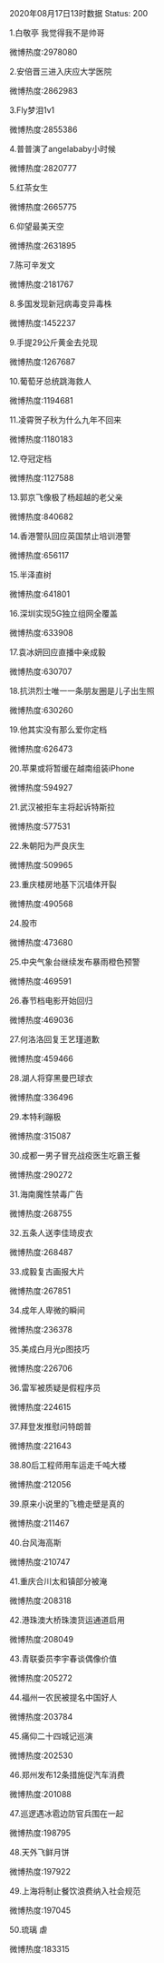 2020年08月17日13时数据
Status: 200

1.白敬亭 我觉得我不是帅哥

微博热度:2978080

2.安倍晋三进入庆应大学医院

微博热度:2862983

3.Fly梦泪1v1

微博热度:2855386

4.普普演了angelababy小时候

微博热度:2820777

5.红茶女生

微博热度:2665775

6.仰望最美天空

微博热度:2631895

7.陈可辛发文

微博热度:2181767

8.多国发现新冠病毒变异毒株

微博热度:1452237

9.手提29公斤黄金去兑现

微博热度:1267687

10.葡萄牙总统跳海救人

微博热度:1194681

11.凌霄贺子秋为什么九年不回来

微博热度:1180183

12.夺冠定档

微博热度:1127588

13.郭京飞像极了杨超越的老父亲

微博热度:840682

14.香港警队回应英国禁止培训港警

微博热度:656117

15.半泽直树

微博热度:641801

16.深圳实现5G独立组网全覆盖

微博热度:633908

17.袁冰妍回应直播中亲成毅

微博热度:630707

18.抗洪烈士唯一一条朋友圈是儿子出生照

微博热度:630260

19.他其实没有那么爱你定档

微博热度:626473

20.苹果或将暂缓在越南组装iPhone

微博热度:594927

21.武汉被拒车主将起诉特斯拉

微博热度:577531

22.朱朝阳为严良庆生

微博热度:509965

23.重庆楼房地基下沉墙体开裂

微博热度:490568

24.股市

微博热度:473680

25.中央气象台继续发布暴雨橙色预警

微博热度:469591

26.春节档电影开始回归

微博热度:469036

27.何洛洛回复王艺瑾道歉

微博热度:459466

28.湖人将穿黑曼巴球衣

微博热度:336496

29.本特利蹦极

微博热度:315087

30.成都一男子冒充战疫医生吃霸王餐

微博热度:290272

31.海南魔性禁毒广告

微博热度:268755

32.五条人送李佳琦皮衣

微博热度:268487

33.成毅复古画报大片

微博热度:267851

34.成年人卑微的瞬间

微博热度:236378

35.美成白月光p图技巧

微博热度:226706

36.雷军被质疑是假程序员

微博热度:224615

37.拜登发推慰问特朗普

微博热度:221643

38.80后工程师用车运走千吨大楼

微博热度:212056

39.原来小说里的飞檐走壁是真的

微博热度:211467

40.台风海高斯

微博热度:210747

41.重庆合川太和镇部分被淹

微博热度:208318

42.港珠澳大桥珠澳货运通道启用

微博热度:208049

43.青联委员李宇春谈偶像价值

微博热度:205272

44.福州一农民被提名中国好人

微博热度:203784

45.痛仰二十四城记巡演

微博热度:202530

46.郑州发布12条措施促汽车消费

微博热度:201088

47.巡逻遇冰雹边防官兵围在一起

微博热度:198795

48.天外飞鲜月饼

微博热度:197922

49.上海将制止餐饮浪费纳入社会规范

微博热度:197045

50.琉璃 虐

微博热度:183315

